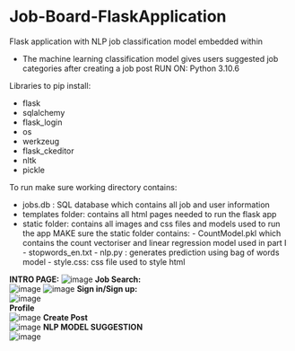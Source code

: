 # Job-Board-FlaskApplication
Flask application with NLP job classification model embedded within
- The machine learning classification model gives users suggested job categories after creating a job post
RUN ON: Python 3.10.6


Libraries to pip install: 
- flask 
- sqlalchemy 
- flask_login
- os 
- werkzeug
- flask_ckeditor
- nltk
- pickle 

To run make sure working directory contains:

- jobs.db : SQL database which contains all job and user information 
- templates folder: contains all html pages needed to run the flask app 
- static folder: contains all images and css files and models used to run the app
	MAKE sure the static folder contains:
		-  CountModel.pkl which contains the count vectoriser and linear regression model used in part I 
		- stopwords_en.txt
		- nlp.py : generates prediction using bag of words model 
		- style.css: css file used to style html 


**INTRO PAGE:** 
![image](https://user-images.githubusercontent.com/100833957/218224142-802e27a0-14ba-4fff-acce-b71e845de621.png) 
**Job Search:**  
![image](https://user-images.githubusercontent.com/100833957/218224223-83256d5c-bcf0-4e6a-9bd1-adb381f89552.png) 
![image](https://user-images.githubusercontent.com/100833957/218224246-70c8f46a-fe82-4715-917f-4cb602754ecc.png) 
**Sign in/Sign up:**   
![image](https://user-images.githubusercontent.com/100833957/218224270-52104efd-2976-40a8-935f-a13e94856a89.png)                                                        
**Profile**  
![image](https://user-images.githubusercontent.com/100833957/218224365-1084be15-7fc4-474a-ac61-42abd99e35fd.png) 
**Create Post**  
![image](https://user-images.githubusercontent.com/100833957/218224474-e9ca9d35-9ba0-439f-979d-9e30c0efc51d.png) 
**NLP MODEL SUGGESTION**  
![image](https://user-images.githubusercontent.com/100833957/218224455-34282158-45f8-499f-9b26-e3759b64f201.png) 

